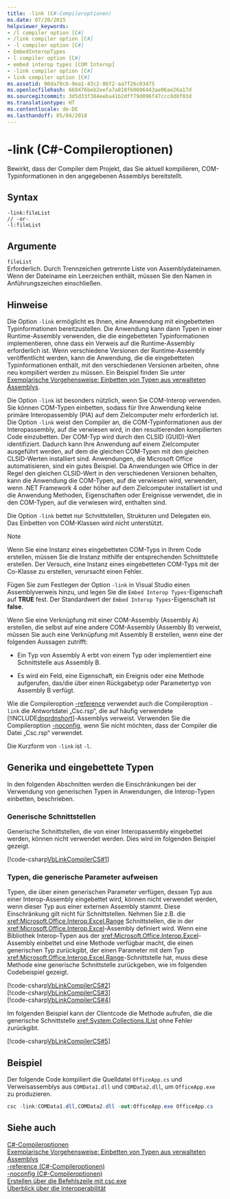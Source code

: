 ```yaml
---
title: -link (C#-Compileroptionen)
ms.date: 07/20/2015
helpviewer_keywords:
- /l compiler option [C#]
- /link compiler option [C#]
- -l compiler option [C#]
- EmbedInteropTypes
- l compiler option [C#]
- embed interop types [COM Interop]
- -link compiler option [C#]
- link compiler option [C#]
ms.assetid: 00da70c6-9ea1-43c2-86f2-aa7f26c03475
ms.openlocfilehash: 668476beb2eefa7a818f60606443ae06ae26a17d
ms.sourcegitcommit: 3d5d33f384eeba41b2dff79d096f47ccc8d8f03d
ms.translationtype: HT
ms.contentlocale: de-DE
ms.lasthandoff: 05/04/2018
---
```

# <a name="-link-c-compiler-options"></a>-link (C#-Compileroptionen)
Bewirkt, dass der Compiler dem Projekt, das Sie aktuell kompilieren, COM-Typinformationen in den angegebenen Assemblys bereitstellt.  
  
## <a name="syntax"></a>Syntax  
  
```console  
-link:fileList  
// -or-  
-l:fileList  
```  
  
## <a name="arguments"></a>Argumente  
 `fileList`  
 Erforderlich. Durch Trennzeichen getrennte Liste von Assemblydateinamen. Wenn der Dateiname ein Leerzeichen enthält, müssen Sie den Namen in Anführungszeichen einschließen.  
  
## <a name="remarks"></a>Hinweise  
 Die Option `-link` ermöglicht es Ihnen, eine Anwendung mit eingebetteten Typinformationen bereitzustellen. Die Anwendung kann dann Typen in einer Runtime-Assembly verwenden, die die eingebetteten Typinformationen implementieren, ohne dass ein Verweis auf die Runtime-Assembly erforderlich ist. Wenn verschiedene Versionen der Runtime-Assembly veröffentlicht werden, kann die Anwendung, die die eingebetteten Typinformationen enthält, mit den verschiedenen Versionen arbeiten, ohne neu kompiliert werden zu müssen. Ein Beispiel finden Sie unter [Exemplarische Vorgehensweise: Einbetten von Typen aus verwalteten Assemblys](../../programming-guide/concepts/assemblies-gac/walkthrough-embedding-types-from-managed-assemblies-in-visual-studio.md).  
  
 Die Option `-link` ist besonders nützlich, wenn Sie COM-Interop verwenden. Sie können COM-Typen einbetten, sodass für Ihre Anwendung keine primäre Interopassembly (PIA) auf dem Zielcomputer mehr erforderlich ist. Die Option `-link` weist den Compiler an, die COM-Typinformationen aus der Interopassembly, auf die verwiesen wird, in den resultierenden kompilierten Code einzubetten. Der COM-Typ wird durch den CLSID (GUID)-Wert identifiziert. Dadurch kann Ihre Anwendung auf einem Zielcomputer ausgeführt werden, auf dem die gleichen COM-Typen mit den gleichen CLSID-Werten installiert sind. Anwendungen, die Microsoft Office automatisieren, sind ein gutes Beispiel. Da Anwendungen wie Office in der Regel den gleichen CLSID-Wert in den verschiedenen Versionen behalten, kann die Anwendung die COM-Typen, auf die verwiesen wird, verwenden, wenn .NET Framework 4 oder höher auf dem Zielcomputer installiert ist und die Anwendung Methoden, Eigenschaften oder Ereignisse verwendet, die in den COM-Typen, auf die verwiesen wird, enthalten sind.  
  
 Die Option `-link` bettet nur Schnittstellen, Strukturen und Delegaten ein. Das Einbetten von COM-Klassen wird nicht unterstützt.  
  
> [!NOTE]
>  Wenn Sie eine Instanz eines eingebetteten COM-Typs in Ihrem Code erstellen, müssen Sie die Instanz mithilfe der entsprechenden Schnittstelle erstellen. Der Versuch, eine Instanz eines eingebetteten COM-Typs mit der Co-Klasse zu erstellen, verursacht einen Fehler.  
  
 Fügen Sie zum Festlegen der Option `-link` in Visual Studio einen Assemblyverweis hinzu, und legen Sie die `Embed Interop Types`-Eigenschaft auf **TRUE** fest. Der Standardwert der `Embed Interop Types`-Eigenschaft ist **false**.  
  
 Wenn Sie eine Verknüpfung mit einer COM-Assembly (Assembly A) erstellen, die selbst auf eine andere COM-Assembly (Assembly B) verweist, müssen Sie auch eine Verknüpfung mit Assembly B erstellen, wenn eine der folgenden Aussagen zutrifft:  
  
-   Ein Typ von Assembly A erbt von einem Typ oder implementiert eine Schnittstelle aus Assembly B.  
  
-   Es wird ein Feld, eine Eigenschaft, ein Ereignis oder eine Methode aufgerufen, das/die über einen Rückgabetyp oder Parametertyp von Assembly B verfügt.  
  
 Wie die Compileroption [-reference](../../../csharp/language-reference/compiler-options/reference-compiler-option.md) verwendet auch die Compileroption `-link` die Antwortdatei „Csc.rsp“, die auf häufig verwendete [!INCLUDE[dnprdnshort](~/includes/dnprdnshort-md.md)]-Assemblys verweist. Verwenden Sie die Compileroption [-noconfig](../../../csharp/language-reference/compiler-options/noconfig-compiler-option.md), wenn Sie nicht möchten, dass der Compiler die Datei „Csc.rsp“ verwendet.  
  
 Die Kurzform von `-link` ist `-l`.  
  
## <a name="generics-and-embedded-types"></a>Generika und eingebettete Typen  
 In den folgenden Abschnitten werden die Einschränkungen bei der Verwendung von generischen Typen in Anwendungen, die Interop-Typen einbetten, beschrieben.  
  
### <a name="generic-interfaces"></a>Generische Schnittstellen  
 Generische Schnittstellen, die von einer Interopassembly eingebettet werden, können nicht verwendet werden. Dies wird im folgenden Beispiel gezeigt.  
  
 [!code-csharp[VbLinkCompilerCS#1](../../../csharp/language-reference/compiler-options/codesnippet/CSharp/link-compiler-option_1.cs)]  
  
### <a name="types-that-have-generic-parameters"></a>Typen, die generische Parameter aufweisen  
 Typen, die über einen generischen Parameter verfügen, dessen Typ aus einer Interop-Assembly eingebettet wird, können nicht verwendet werden, wenn dieser Typ aus einer externen Assembly stammt. Diese Einschränkung gilt nicht für Schnittstellen. Nehmen Sie z.B. die <xref:Microsoft.Office.Interop.Excel.Range> Schnittstellen, die in der <xref:Microsoft.Office.Interop.Excel>-Assembly definiert wird. Wenn eine Bibliothek Interop-Typen aus der <xref:Microsoft.Office.Interop.Excel>-Assembly einbettet und eine Methode verfügbar macht, die einen generischen Typ zurückgibt, der einen Parameter mit dem Typ <xref:Microsoft.Office.Interop.Excel.Range>-Schnittstelle hat, muss diese Methode eine generische Schnittstelle zurückgeben, wie im folgenden Codebeispiel gezeigt.  
  
 [!code-csharp[VbLinkCompilerCS#2](../../../csharp/language-reference/compiler-options/codesnippet/CSharp/link-compiler-option_2.cs)]  
[!code-csharp[VbLinkCompilerCS#3](../../../csharp/language-reference/compiler-options/codesnippet/CSharp/link-compiler-option_3.cs)]  
[!code-csharp[VbLinkCompilerCS#4](../../../csharp/language-reference/compiler-options/codesnippet/CSharp/link-compiler-option_4.cs)]  
  
 Im folgenden Beispiel kann der Clientcode die Methode aufrufen, die die generische Schnittstelle <xref:System.Collections.IList> ohne Fehler zurückgibt.  
  
 [!code-csharp[VbLinkCompilerCS#5](../../../csharp/language-reference/compiler-options/codesnippet/CSharp/link-compiler-option_5.cs)]  
  
## <a name="example"></a>Beispiel  
 Der folgende Code kompiliert die Quelldatei `OfficeApp.cs` und Verweisassemblys aus `COMData1.dll` und `COMData2.dll`, um `OfficeApp.exe` zu produzieren.  
  
```csharp  
csc -link:COMData1.dll,COMData2.dll -out:OfficeApp.exe OfficeApp.cs  
```  
  
## <a name="see-also"></a>Siehe auch  
 [C#-Compileroptionen](../../../csharp/language-reference/compiler-options/index.md)  
 [Exemplarische Vorgehensweise: Einbetten von Typen aus verwalteten Assemblys](../../programming-guide/concepts/assemblies-gac/walkthrough-embedding-types-from-managed-assemblies-in-visual-studio.md)  
 [-reference (C#-Compileroptionen)](../../../csharp/language-reference/compiler-options/reference-compiler-option.md)  
 [-noconfig (C#-Compileroptionen)](../../../csharp/language-reference/compiler-options/noconfig-compiler-option.md)  
 [Erstellen über die Befehlszeile mit csc.exe](../../../csharp/language-reference/compiler-options/command-line-building-with-csc-exe.md)  
 [Überblick über die Interoperabilität](../../../csharp/programming-guide/interop/interoperability-overview.md)
